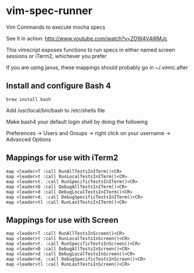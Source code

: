 vim-spec-runner
===============

Vim Commands to execute mocha specs

See it in action: http://www.youtube.com/watch?v=ZOW4V4iRMJc

This vimscript exposes functions to run specs in either named screen sessions or iTerm2, whichever you prefer

If you are using janus, these mappings should probably go in ~/.vimrc.after

Install and configure Bash 4 
----------------------------
```
brew install bash
```

Add /usr/local/bin/bash to /etc/shells file

Make bash4 your default login shell by doing the following

Preferences -> Users and Groups -> right click on your username -> Advanced Options

Mappings for use with iTerm2
----------------------------

```
map <leader>T :call RunAllTestsInITerm()<CR>
map <leader>t :call RunLocalTestsInITerm()<CR>
map <leader>t. :call RunSpecificTestsInITerm()<CR>
map <leader>D :call DebugAllTestsInITerm()<CR>
map <leader>d :call DebugLocalTestsInITerm()<CR>
map <leader>d. :call DebugSpecificTestsInITerm()<CR>
map <leader>tl :call RunLastTestsInITerm()<CR>
```

Mappings for use with Screen
----------------------------

```
map <leader>T :call RunAllTestsInScreen()<CR>
map <leader>t :call RunLocalTestsInScreen()<CR>
map <leader>t. :call RunSpecificTestsInScreen()<CR>
map <leader>D :call DebugAllTestsInScreen()<CR>
map <leader>d :call DebugLocalTestsInScreen()<CR>
map <leader>d. :call DebugSpecificTestsInScreen()<CR>
map <leader>tl :call RunLastTestsInScreen()<CR>
```

